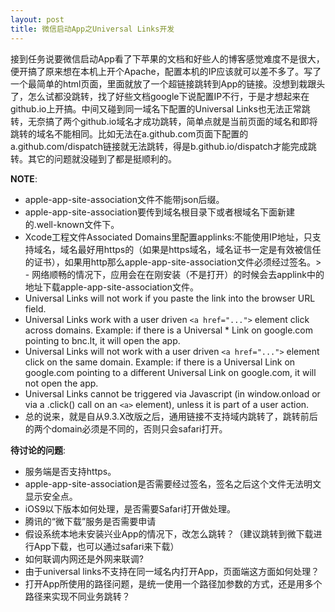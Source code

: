 ```yaml
---
layout: post
title: 微信启动App之Universal Links开发
---
```


接到任务说要微信启动App看了下苹果的文档和好些人的博客感觉难度不是很大，便开搞了原来想在本机上开个Apache，配置本机的IP应该就可以差不多了。写了一个最简单的html页面，里面就放了一个超链接跳转到App的链接。没想到栽跟头了，怎么试都没跳转，找了好些文档google下说配置IP不行，于是才想起来在github.io上开搞。中间又碰到同一域名下配置的Universal Links也无法正常跳转，无奈搞了两个github.io域名才成功跳转，简单点就是当前页面的域名和即将跳转的域名不能相同。比如无法在a.github.com页面下配置的a.github.com/dispatch链接就无法跳转，得是b.github.io/dispatch才能完成跳转。其它的问题就没碰到了都是挺顺利的。

**NOTE**:

 - apple-app-site-association文件不能带json后缀。
 - apple-app-site-association要传到域名根目录下或者根域名下面新建的.well-known文件下。
 - Xcode工程文件Associated Domains里配置applinks:不能使用IP地址，只支持域名，域名最好用https的（如果是https域名，域名证书一定是有效被信任的证书），如果用http那么apple-app-site-association文件必须经过签名。> - 网络顺畅的情况下，应用会在在刚安装（不是打开）的时候会去applink中的地址下载apple-app-site-association文件。
 - Universal Links will not work if you paste the link into the browser URL field.
 - Universal Links work with a user driven ```<a href="...">``` element click across domains. Example: if there is a Universal * Link on google.com pointing to bnc.lt, it will open the app.
 - Universal Links will not work with a user driven ```<a href="...">``` element click on the same domain. Example: if there is a Universal Link on google.com pointing to a different Universal Link on google.com, it will not open the app.
 - Universal Links cannot be triggered via Javascript (in window.onload or via a .click() call on an ```<a>``` element), unless it is part of a user action.
 - 总的说来，就是自从9.3.X改版之后，通用链接不支持域内跳转了，跳转前后的两个domain必须是不同的，否则只会safari打开。

**待讨论的问题**:

 - 服务端是否支持https。
 - apple-app-site-association是否需要经过签名，签名之后这个文件无法明文显示安全点。
 - iOS9以下版本如何处理，是否需要Safari打开做处理。
 - 腾讯的“微下载”服务是否需要申请
 - 假设系统本地未安装兴业App的情况下，改怎么跳转？（建议跳转到微下载进行App下载，也可以通过safari来下载）
 - 如何联调内网还是外网来联调?
 - 由于universal links不支持在同一域名内打开App，页面端这方面如何处理？
 - 打开App所使用的路径问题，是统一使用一个路径加参数的方式，还是用多个路径来实现不同业务跳转？

